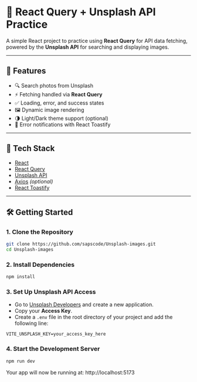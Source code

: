 # 📸 React Query + Unsplash API Practice

A simple React project to practice using **React Query** for API data fetching, powered by the **Unsplash API** for searching and displaying images.

---

## 🚀 Features

- 🔍 Search photos from Unsplash
- ⚡ Fetching handled via **React Query**
- ✅ Loading, error, and success states
- 🖼️ Dynamic image rendering
- 🌗 Light/Dark theme support (optional)
- 🔔 Error notifications with React Toastify

---

## 🧰 Tech Stack

- [React](https://reactjs.org/)
- [React Query](https://tanstack.com/query/latest)
- [Unsplash API](https://unsplash.com/documentation)
- [Axios](https://axios-http.com/) *(optional)*
- [React Toastify](https://fkhadra.github.io/react-toastify/)

---

## 🛠️ Getting Started

### 1. Clone the Repository

```bash
git clone https://github.com/sapscode/Unsplash-images.git
cd Unsplash-images
```

### 2. Install Dependencies

```bash
npm install
```

### 3. Set Up Unsplash API Access
- Go to [Unsplash Developers](https://unsplash.com/developers) and create a new application.
- Copy your **Access Key**.
- Create a `.env` file in the root directory of your project and add the following line:

```env
VITE_UNSPLASH_KEY=your_access_key_here
```

### 4. Start the Development Server

```bash
npm run dev
```
Your app will now be running at: http://localhost:5173
